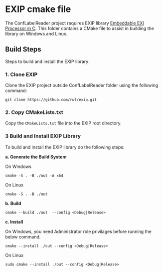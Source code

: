 # EXIP cmake file
The ConfLabelReader project requires EXIP library [Embeddable EXI Processor in C](http://exip.sourceforge.net/).
This folder contains a CMake file to assist in building the library on Windows and Linux.  

## Build Steps
Steps to build and install the  EXIP library:

### 1. Clone EXIP 

Clone the EXIP project outside ConfLabelReader folder using the following command:
```
git clone https://github.com/rwl/exip.git 
```

### 2. Copy CMakeLists.txt 

Copy the `CMakeLists.txt` file into the EXIP root directory.

### 3 Build and Install EXIP Library

To build and install the EXIP library do the following steps:

**a. Generate the Build System**

On Windows
```
cmake -S . -B ./out -A x64
```

On Linux
```
cmake -S . -B ./out
```

**b. Build**
```
cmake --build ./out  --config <Debug|Release>
```

**c. Install**

On Windows, you need Administrator role privilages before running the below command.
```
cmake --install ./out --config <Debug|Release>
```

On Linux
```
sudo cmake --install ./out --config <Debug|Release>
```